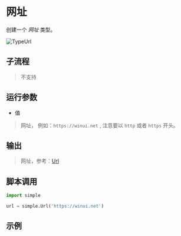 # 网址 
创建一个 *网址* 类型。

![TypeUrl](./images/04.png ':size=90%')

## 子流程
> 不支持


## 运行参数


* 值
> 网址， 例如：`https://winui.net` , 注意要以 `http` 或者 `https` 开头。

## 输出

> 网址，参考：[Url](./types/Url.md)
    


## 脚本调用

```python
import simple

url = simple.Url('https://winui.net')
```

## 示例



